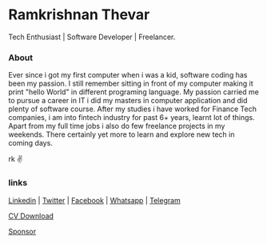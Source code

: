 # Ramkrishnan Thevar
Tech Enthusiast | Software Developer | Freelancer.

### About
Ever since i got my first computer when i was a kid, software coding has been my passion. I still remember sitting in front of my computer making it print "hello World" in different programing language. My passion carried me to pursue a career in IT i did my masters in computer application and did plenty of software course. After my studies i have worked for Finance Tech companies, i am into fintech industry for past 6+ years, learnt lot of things. Apart from my full time jobs i also do few freelance projects in my weekends. There certainly yet more to learn and explore new tech in coming days.

rk ✌

### links

[Linkedin](https://www.linkedin.com/in/1ramkrishnan) | 
[Twitter](https://twitter.com/1rkthevar) | 
[Facebook](https://www.facebook.com/ramkrishnan.thevar) | 
[Whatsapp](https://wa.me/message/44OBR2ND4KVQI1) | 
[Telegram](https://t.me/rkthevar1)


[CV Download](https://drive.google.com/file/d/1td_FHif6OGKUzDjGdGwRB69cxmgloEV1/view?usp=sharing)

[Sponsor](https://ko-fi.com/rkthevar)

